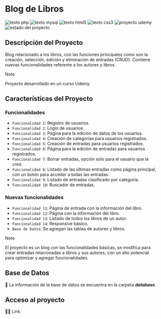 # Blog de Libros

![texto php](https://img.shields.io/badge/PHP-purple)
![texto mysql](https://img.shields.io/badge/MySQL-blue)
![texto html5](https://img.shields.io/badge/HTML5-orange)
![texto css3](https://img.shields.io/badge/CSS3-blue)
![proyecto udemy](https://img.shields.io/badge/PROYECTO-Udemy-red)
![estado del proyecto](https://img.shields.io/badge/STATUS-FINALIZADO-green)

## Descripción del Proyecto
Blog relacionado a los libros, con las funciones principales como son la creación, selección, edición y eliminación de entradas (CRUD). Contiene nuevas funcionalidades referente a los autores y libros.

> [!NOTE]
> Proyecto desarrollado en un curso Udemy.

## Características del Proyecto

### Funcionalidades
- `Funcionalidad 1`: Registro de usuarios.
- `Funcionalidad 2`: Login de usuarios.
- `Funcionalidad 3`: Página para la edición de datos de los usuarios.
- `Funcionalidad 4`: Creación de categorías para usuarios registrados.
- `Funcionalidad 5`: Creación de entradas para usuarios registrados.
- `Funcionalidad 6`: Página para la edición de entradas para usuarios registrados.
- `Funcionalidad 7`: Borrar entradas, opción solo para el usuario que la creó.
- `Funcionalidad 8`: Listado de las últimas entradas como página principal, con un botón para acceder a todas las entradas.
- `Funcionalidad 9`: Listado de entradas clasificado por categoría.
- `Funcionalidad 10`: Buscador de entradas.

### Nuevas funcionalidades
- `Funcionalidad 11`: Página de entrada con la información del libro.
- `Funcionalidad 12`: Página con la información del libro.
- `Funcionalidad 13`: Listado de todos los libros de un autor.
- `Funcionalidad 14`: Responsive básico.
- `Base de Datos`: Se agregan las tablas de autores y libros.

> [!NOTE]
> El proyecto es un blog con las funcionalidades básicas, se modifica para crear entradas relacionadas a libros y sus autores; con un alto potencial para optimizar y agregar funcionalidades.

## Base de Datos
:open_file_folder: La información de la base de datos se encuentra en la carpeta ***database***.

## Acceso al proyecto
:woman_technologist: Link
